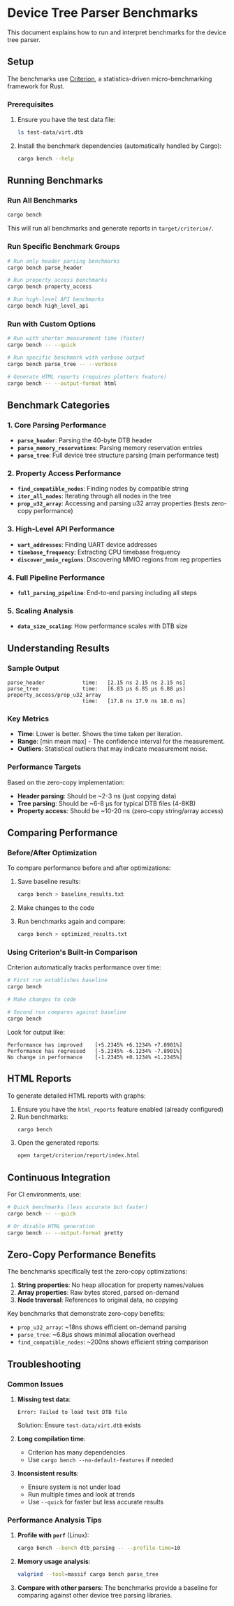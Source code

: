 # Device Tree Parser Benchmarks

This document explains how to run and interpret benchmarks for the device tree parser.

## Setup

The benchmarks use [Criterion](https://bheisler.github.io/criterion.rs/book/), a statistics-driven micro-benchmarking framework for Rust.

### Prerequisites

1. Ensure you have the test data file:
   ```bash
   ls test-data/virt.dtb
   ```

2. Install the benchmark dependencies (automatically handled by Cargo):
   ```bash
   cargo bench --help
   ```

## Running Benchmarks

### Run All Benchmarks

```bash
cargo bench
```

This will run all benchmarks and generate reports in `target/criterion/`.

### Run Specific Benchmark Groups

```bash
# Run only header parsing benchmarks
cargo bench parse_header

# Run property access benchmarks
cargo bench property_access

# Run high-level API benchmarks  
cargo bench high_level_api
```

### Run with Custom Options

```bash
# Run with shorter measurement time (faster)
cargo bench -- --quick

# Run specific benchmark with verbose output
cargo bench parse_tree -- --verbose

# Generate HTML reports (requires plotters feature)
cargo bench -- --output-format html
```

## Benchmark Categories

### 1. Core Parsing Performance

- **`parse_header`**: Parsing the 40-byte DTB header
- **`parse_memory_reservations`**: Parsing memory reservation entries
- **`parse_tree`**: Full device tree structure parsing (main performance test)

### 2. Property Access Performance

- **`find_compatible_nodes`**: Finding nodes by compatible string
- **`iter_all_nodes`**: Iterating through all nodes in the tree
- **`prop_u32_array`**: Accessing and parsing u32 array properties (tests zero-copy performance)

### 3. High-Level API Performance

- **`uart_addresses`**: Finding UART device addresses
- **`timebase_frequency`**: Extracting CPU timebase frequency
- **`discover_mmio_regions`**: Discovering MMIO regions from reg properties

### 4. Full Pipeline Performance

- **`full_parsing_pipeline`**: End-to-end parsing including all steps

### 5. Scaling Analysis

- **`data_size_scaling`**: How performance scales with DTB size

## Understanding Results

### Sample Output

```
parse_header            time:   [2.15 ns 2.15 ns 2.15 ns]
parse_tree              time:   [6.83 µs 6.85 µs 6.88 µs]
property_access/prop_u32_array
                        time:   [17.8 ns 17.9 ns 18.0 ns]
```

### Key Metrics

- **Time**: Lower is better. Shows the time taken per iteration.
- **Range**: [min mean max] - The confidence interval for the measurement.
- **Outliers**: Statistical outliers that may indicate measurement noise.

### Performance Targets

Based on the zero-copy implementation:

- **Header parsing**: Should be ~2-3 ns (just copying data)
- **Tree parsing**: Should be ~6-8 µs for typical DTB files (4-8KB)
- **Property access**: Should be ~10-20 ns (zero-copy string/array access)

## Comparing Performance

### Before/After Optimization

To compare performance before and after optimizations:

1. Save baseline results:
   ```bash
   cargo bench > baseline_results.txt
   ```

2. Make changes to the code

3. Run benchmarks again and compare:
   ```bash
   cargo bench > optimized_results.txt
   ```

### Using Criterion's Built-in Comparison

Criterion automatically tracks performance over time:

```bash
# First run establishes baseline
cargo bench

# Make changes to code

# Second run compares against baseline
cargo bench
```

Look for output like:
```
Performance has improved    [+5.2345% +6.1234% +7.8901%]
Performance has regressed   [-5.2345% -6.1234% -7.8901%]
No change in performance    [-1.2345% +0.1234% +1.2345%]
```

## HTML Reports

To generate detailed HTML reports with graphs:

1. Ensure you have the `html_reports` feature enabled (already configured)
2. Run benchmarks:
   ```bash
   cargo bench
   ```
3. Open the generated reports:
   ```bash
   open target/criterion/report/index.html
   ```

## Continuous Integration

For CI environments, use:

```bash
# Quick benchmarks (less accurate but faster)
cargo bench -- --quick

# Or disable HTML generation
cargo bench -- --output-format pretty
```

## Zero-Copy Performance Benefits

The benchmarks specifically test the zero-copy optimizations:

1. **String properties**: No heap allocation for property names/values
2. **Array properties**: Raw bytes stored, parsed on-demand
3. **Node traversal**: References to original data, no copying

Key benchmarks that demonstrate zero-copy benefits:
- `prop_u32_array`: ~18ns shows efficient on-demand parsing
- `parse_tree`: ~6.8µs shows minimal allocation overhead
- `find_compatible_nodes`: ~200ns shows efficient string comparison

## Troubleshooting

### Common Issues

1. **Missing test data**:
   ```
   Error: Failed to load test DTB file
   ```
   Solution: Ensure `test-data/virt.dtb` exists

2. **Long compilation time**:
   - Criterion has many dependencies
   - Use `cargo bench --no-default-features` if needed

3. **Inconsistent results**:
   - Ensure system is not under load
   - Run multiple times and look at trends
   - Use `--quick` for faster but less accurate results

### Performance Analysis Tips

1. **Profile with `perf`** (Linux):
   ```bash
   cargo bench --bench dtb_parsing -- --profile-time=10
   ```

2. **Memory usage analysis**:
   ```bash
   valgrind --tool=massif cargo bench parse_tree
   ```

3. **Compare with other parsers**: The benchmarks provide a baseline for comparing against other device tree parsing libraries.